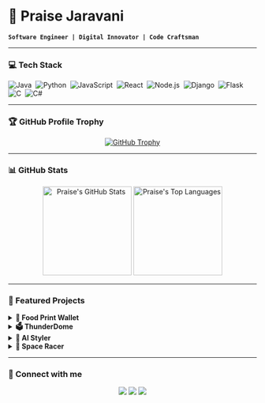 # 🚀 Praise Jaravani

**`Software Engineer | Digital Innovator | Code Craftsman`**

---

### 💻 Tech Stack

![Java](https://img.shields.io/badge/-Java-05122A?style=flat&logo=Java&logoColor=FFA518)&nbsp;
![Python](https://img.shields.io/badge/-Python-05122A?style=flat&logo=python)&nbsp;
![JavaScript](https://img.shields.io/badge/-JavaScript-05122A?style=flat&logo=javascript)&nbsp;
![React](https://img.shields.io/badge/-React-05122A?style=flat&logo=react)&nbsp;
![Node.js](https://img.shields.io/badge/-Node.js-05122A?style=flat&logo=node.js)&nbsp;
![Django](https://img.shields.io/badge/-Django-05122A?style=flat&logo=django&logoColor=092E20)&nbsp;
![Flask](https://img.shields.io/badge/-Flask-05122A?style=flat&logo=flask)&nbsp;
![C](https://img.shields.io/badge/-C-05122A?style=flat&logo=C&logoColor=A8B9CC)&nbsp;
![C#](https://img.shields.io/badge/-C%23-05122A?style=flat&logo=c-sharp&logoColor=239120)&nbsp;

---

### 🏆 GitHub Profile Trophy

<p align="center">
  <a href="https://github.com/ryo-ma/github-profile-trophy">
    <img src="https://github-profile-trophy.vercel.app/?username=praise-jaravani&theme=darkhub&column=7&margin-w=15&margin-h=15" alt="GitHub Trophy" />
  </a>
</p>

---

### 📊 GitHub Stats

<p align="center">
  <img height="180em" src="https://github-readme-stats.vercel.app/api?username=praise-jaravani&show_icons=true&theme=dark" alt="Praise's GitHub Stats" />
  <img height="180em" src="https://github-readme-stats.vercel.app/api/top-langs/?username=praise-jaravani&theme=dark&layout=compact" alt="Praise's Top Languages" />
</p>

---

### 🚀 Featured Projects

<details>
<summary><b>🌱 Food Print Wallet</b></summary>
<br>
Digital food supply chain platform for sub-Saharan African farmers.
<br>
<a href="https://github.com/praise-jaravani/Foodprint-wallet">📂 Repository</a> | <a href="https://www.foodprintlabs.com/">🔗 Overview</a>
</details>

<details>
<summary><b>🗳️ ThunderDome</b></summary>
<br>
Blockchain-backed voting system with React frontend.
<br>
<a href="https://github.com/ThunderdomeHackathon/ThunderDome_FrontEnd">📂 Frontend</a> | <a href="https://github.com/ThunderdomeHackathon/ThunderDome_SmartContracts">📂 Smart Contracts</a>
</details>

<details>
<summary><b>🎨 AI Styler</b></summary>
<br>
Web app using DALL-E2 API for image style visualization.
<br>
<a href="https://github.com/praise-jaravani/ai-styler-frontend">📂 Repository</a>
</details>

<details>
<summary><b>🚀 Space Racer</b></summary>
<br>
Unity-based endless runner game set in space.
<br>
<a href="https://github.com/praise-jaravani/Game-Jam---Space-Racer">📂 Repository</a>
</details>

---

### 🔗 Connect with me

<p align="center">
<a href="https://www.linkedin.com/in/praise-jaravani-80a5451b5/"><img src="https://img.shields.io/badge/-Praise%20Jaravani-0077B5?style=flat&logo=Linkedin&logoColor=white"/></a>
<a href="mailto:jaravanipraise@gmail.com"><img src="https://img.shields.io/badge/-youremail@example.com-D14836?style=flat&logo=Gmail&logoColor=white"/></a>
<a href="https://github.com/praise-jaravani"><img src="https://img.shields.io/badge/-@praise--jaravani-181717?style=flat&logo=GitHub&logoColor=white"/></a>
</p>
